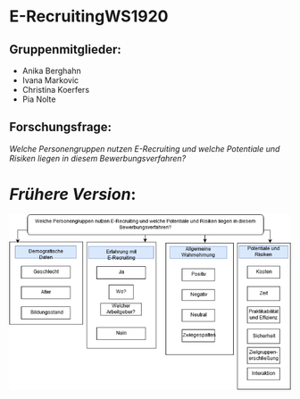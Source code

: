 # E-RecruitingWS1920

## Gruppenmitglieder: 
* Anika Berghahn 
* Ivana Markovic 
* Christina Koerfers 
* Pia Nolte  

## Forschungsfrage: 
_Welche Personengruppen nutzen E-Recruiting und welche Potentiale und Risiken liegen in diesem Bewerbungsverfahren?_ 
# _Frühere Version_:

![Faktorenraum](FaktorenraumE-Recruiting.png) 

